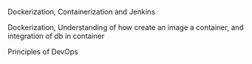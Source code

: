 Dockerization, Containerization and Jenkins

Dockerization, Understanding of how create an image
a container, and integration of db in container

Principles of DevOps

